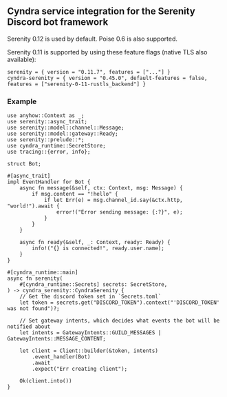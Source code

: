 ## Cyndra service integration for the Serenity Discord bot framework

Serenity 0.12 is used by default. Poise 0.6 is also supported.

Serenity 0.11 is supported by using these feature flags (native TLS also available):

```toml,ignore
serenity = { version = "0.11.7", features = ["..."] }
cyndra-serenity = { version = "0.45.0", default-features = false, features = ["serenity-0-11-rustls_backend"] }
```

### Example

```rust,ignore
use anyhow::Context as _;
use serenity::async_trait;
use serenity::model::channel::Message;
use serenity::model::gateway::Ready;
use serenity::prelude::*;
use cyndra_runtime::SecretStore;
use tracing::{error, info};

struct Bot;

#[async_trait]
impl EventHandler for Bot {
    async fn message(&self, ctx: Context, msg: Message) {
        if msg.content == "!hello" {
            if let Err(e) = msg.channel_id.say(&ctx.http, "world!").await {
                error!("Error sending message: {:?}", e);
            }
        }
    }

    async fn ready(&self, _: Context, ready: Ready) {
        info!("{} is connected!", ready.user.name);
    }
}

#[cyndra_runtime::main]
async fn serenity(
    #[cyndra_runtime::Secrets] secrets: SecretStore,
) -> cyndra_serenity::CyndraSerenity {
    // Get the discord token set in `Secrets.toml`
    let token = secrets.get("DISCORD_TOKEN").context("'DISCORD_TOKEN' was not found")?;

    // Set gateway intents, which decides what events the bot will be notified about
    let intents = GatewayIntents::GUILD_MESSAGES | GatewayIntents::MESSAGE_CONTENT;

    let client = Client::builder(&token, intents)
        .event_handler(Bot)
        .await
        .expect("Err creating client");

    Ok(client.into())
}
```

